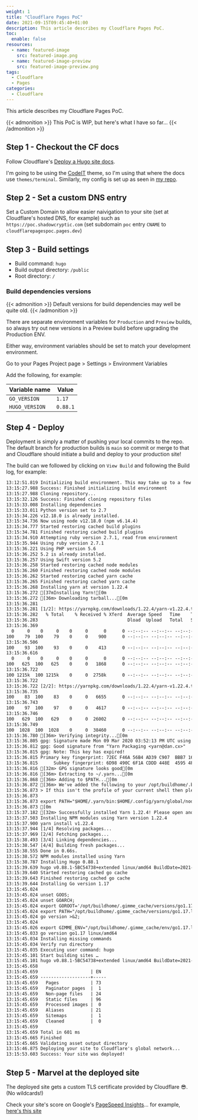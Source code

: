 ```yaml
---
weight: 1
title: "Cloudflare Pages PoC"
date: 2021-09-15T09:45:40+01:00
description: This article describes my Cloudflare Pages PoC.
toc:
  enable: false
resources:
  - name: featured-image
    src: featured-image.png
  - name: featured-image-preview
    src: featured-image-preview.png
tags:
  - Cloudflare
  - Pages
categories:
  - Cloudflare
---
```

This article describes my Cloudflare Pages PoC.
<!--more-->

{{< admonition >}}
This PoC is WIP, but here's what I have so far...
{{< /admonition >}}

## Step 1 - Checkout the CF docs

Follow Cloudflare's [Deploy a Hugo site docs](https://developers.cloudflare.com/pages/framework-guides/deploy-a-hugo-site).

I'm going to be using the [CodeIT](https://github.com/sunt-programator/CodeIT.git) theme, so I'm using that where the docs use `themes/terminal`. Similarly, my config is set up as seen in [my repo](https://github.com/timecode/CloudflarePagesPoC).

## Step 2 - Set a custom DNS entry

Set a Custom Domain to allow easier naivigation to your site (set at Cloudflare's hosted DNS, for example) such as `https://poc.shadowcryptic.com` (set subdomain `poc` entry `CNAME` to `cloudflarepagespoc.pages.dev`)

## Step 3 - Build settings

- Build command: `hugo`
- Build output directory: `/public`
- Root directory: `/`

### Build dependencies versions

{{< admonition >}}
Default versions for build dependencies may well be quite old.
{{< /admonition >}}

There are separate environment variables for `Production` and `Preview` builds, so always try out new versions in a Preview build before upgrading the Production ENV.

Either way, environment variables should be set to match your development environment.

Go to your Pages Project page > Settings > Environment Variables

Add the following, for example:

| Variable name  | Value    |
| -------------- | -------- |
| `GO_VERSION`   | `1.17`   |
| `HUGO_VERSION` | `0.88.1` |

## Step 4 - Deploy

Deployment is simply a matter of pushing your local commits to the repo. The default branch for production builds is `main` so commit or merge to that and Cloudflare should initiate a build and deploy to your production site!

The build can we followed by clicking on `View Build` and following the Build log, for example:

```txt
13:12:51.819 Initializing build environment. This may take up to a few minutes to complete
13:15:27.988 Success: Finished initializing build environment
13:15:27.988 Cloning repository...
13:15:32.126 Success: Finished cloning repository files
13:15:33.008 Installing dependencies
13:15:33.011 Python version set to 2.7
13:15:34.226 v12.18.0 is already installed.
13:15:34.736 Now using node v12.18.0 (npm v6.14.4)
13:15:34.777 Started restoring cached build plugins
13:15:34.781 Finished restoring cached build plugins
13:15:34.910 Attempting ruby version 2.7.1, read from environment
13:15:35.944 Using ruby version 2.7.1
13:15:36.221 Using PHP version 5.6
13:15:36.252 5.2 is already installed.
13:15:36.257 Using Swift version 5.2
13:15:36.258 Started restoring cached node modules
13:15:36.260 Finished restoring cached node modules
13:15:36.262 Started restoring cached yarn cache
13:15:36.265 Finished restoring cached yarn cache
13:15:36.268 Installing yarn at version 1.22.4
13:15:36.272 [37mInstalling Yarn![0m
13:15:36.272 [36m> Downloading tarball...[0m
13:15:36.281
13:15:36.281 [1/2]: https://yarnpkg.com/downloads/1.22.4/yarn-v1.22.4.tar.gz --> /tmp/yarn.tar.gz.zT8fSfiMql
13:15:36.282   % Total    % Received % Xferd  Average Speed   Time    Time     Time  Current
13:15:36.283                                  Dload  Upload   Total   Spent    Left  Speed
13:15:36.369
  0     0    0     0    0     0      0      0 --:--:-- --:--:-- --:--:--     0
100    79  100    79    0     0    900      0 --:--:-- --:--:-- --:--:--   908
13:15:36.506
100    93  100    93    0     0    413      0 --:--:-- --:--:-- --:--:--   413
13:15:36.616
  0     0    0     0    0     0      0      0 --:--:-- --:--:-- --:--:--     0
100   625  100   625    0     0   1868      0 --:--:-- --:--:-- --:--:-- 11574
13:15:36.722
100 1215k  100 1215k    0     0  2758k      0 --:--:-- --:--:-- --:--:-- 2758k
13:15:36.722
13:15:36.722 [2/2]: https://yarnpkg.com/downloads/1.22.4/yarn-v1.22.4.tar.gz.asc --> /tmp/yarn.tar.gz.zT8fSfiMql.asc
13:15:36.735
100    83  100    83    0     0   6655      0 --:--:-- --:--:-- --:--:--  6655
13:15:36.743
100    97  100    97    0     0   4617      0 --:--:-- --:--:-- --:--:--  4617
13:15:36.746
100   629  100   629    0     0  26002      0 --:--:-- --:--:-- --:--:-- 26002
13:15:36.749
100  1028  100  1028    0     0  38460      0 --:--:-- --:--:-- --:--:-- 38460
13:15:36.780 [36m> Verifying integrity...[0m
13:15:36.805 gpg: Signature made Mon 09 Mar 2020 03:52:13 PM UTC using RSA key ID 69475BAA
13:15:36.812 gpg: Good signature from "Yarn Packaging <yarn@dan.cx>"
13:15:36.815 gpg: Note: This key has expired!
13:15:36.815 Primary key fingerprint: 72EC F46A 56B4 AD39 C907  BBB7 1646 B01B 86E5 0310
13:15:36.815      Subkey fingerprint: 6D98 490C 6F1A CDDD 448E  4595 4F77 6793 6947 5BAA
13:15:36.816 [32m> GPG signature looks good[0m
13:15:36.816 [36m> Extracting to ~/.yarn...[0m
13:15:36.868 [36m> Adding to $PATH...[0m
13:15:36.872 [36m> We've added the following to your /opt/buildhome/.bashrc
13:15:36.873 > If this isn't the profile of your current shell then please add the following to your correct profile:
13:15:36.873
13:15:36.873 export PATH="$HOME/.yarn/bin:$HOME/.config/yarn/global/node_modules/.bin:$PATH"
13:15:36.873 [0m
13:15:37.182 [32m> Successfully installed Yarn 1.22.4! Please open another terminal where the `yarn` command will now be available.[0m
13:15:37.503 Installing NPM modules using Yarn version 1.22.4
13:15:37.900 yarn install v1.22.4
13:15:37.944 [1/4] Resolving packages...
13:15:37.969 [2/4] Fetching packages...
13:15:38.493 [3/4] Linking dependencies...
13:15:38.547 [4/4] Building fresh packages...
13:15:38.555 Done in 0.66s.
13:15:38.572 NPM modules installed using Yarn
13:15:38.787 Installing Hugo 0.88.1
13:15:39.639 hugo v0.88.1-5BC54738+extended linux/amd64 BuildDate=2021-09-04T09:39:19Z VendorInfo=gohugoio
13:15:39.640 Started restoring cached go cache
13:15:39.643 Finished restoring cached go cache
13:15:39.644 Installing Go version 1.17
13:15:45.024
13:15:45.024 unset GOOS;
13:15:45.024 unset GOARCH;
13:15:45.024 export GOROOT='/opt/buildhome/.gimme_cache/versions/go1.17.linux.amd64';
13:15:45.024 export PATH="/opt/buildhome/.gimme_cache/versions/go1.17.linux.amd64/bin:${PATH}";
13:15:45.024 go version >&2;
13:15:45.024
13:15:45.026 export GIMME_ENV="/opt/buildhome/.gimme_cache/env/go1.17.linux.amd64.env"
13:15:45.033 go version go1.17 linux/amd64
13:15:45.034 Installing missing commands
13:15:45.034 Verify run directory
13:15:45.035 Executing user command: hugo
13:15:45.101 Start building sites …
13:15:45.101 hugo v0.88.1-5BC54738+extended linux/amd64 BuildDate=2021-09-04T09:39:19Z VendorInfo=gohugoio
13:15:45.658
13:15:45.659                    | EN
13:15:45.659 -------------------+-----
13:15:45.659   Pages            | 73
13:15:45.659   Paginator pages  |  1
13:15:45.659   Non-page files   | 24
13:15:45.659   Static files     | 96
13:15:45.659   Processed images |  0
13:15:45.659   Aliases          | 21
13:15:45.659   Sitemaps         |  1
13:15:45.659   Cleaned          |  0
13:15:45.659
13:15:45.659 Total in 601 ms
13:15:45.665 Finished
13:15:45.665 Validating asset output directory
13:15:46.875 Deploying your site to Cloudflare's global network...
13:15:53.603 Success: Your site was deployed!
```

## Step 5 - Marvel at the deployed site

The deployed site gets a custom TLS certificate provided by Cloudflare 😎. (No wildcards!)

Check your site's score on Google's [PageSpeed Insights](https://developers.google.com/speed/pagespeed/insights/)... for example, [here's this site](https://developers.google.com/speed/pagespeed/insights/?url=https%3A%2F%2Fpoc.shadowcryptic.com%2F&tab=desktop)
